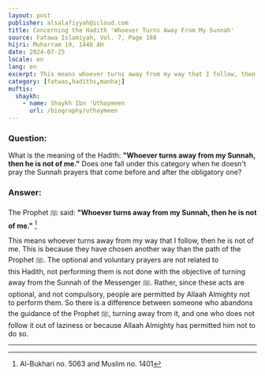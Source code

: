 ```yaml
---
layout: post
publisher: alsalafiyyah@icloud.com
title: Concerning the Hadith 'Whoever Turns Away From My Sunnah'
source: Fatawa Islamiyah, Vol. 7, Page 168
hijri: Muharram 19, 1446 AH
date: 2024-07-25
locale: en
lang: en
excerpt: This means whoever turns away from my way that I follow, then he is not of me. This is because they have chosen another way than the path of the Prophet ﷺ.
category: [fatwas,hadiths,manhaj]
muftis:
  shaykh: 
    - name: Shaykh Ibn 'Uthaymeen
      url: /biography/uthaymeen
---
```


### Question:
What is the meaning of the Hadith: **"Whoever turns away from my Sunnah, then he is not of me."** Does one fall under this category when he doesn't pray the Sunnah prayers that come before and after the obligatory one?

### Answer: 
The Prophet ﷺ said: **"Whoever turns away from my Sunnah, then he is not of me."** [^1]

This means whoever turns away from my way that I follow, then he is not of me. This is because they have chosen another way than the path of the Prophet ﷺ. The optional and voluntary prayers are not related to this Hadith, not performing them is not done with the objective of turning away from the Sunnah of the Messenger ﷺ. Rather, since these acts are optional, and not compulsory, people are permitted by Allaah Almighty not to perform them. So there is a difference between someone who abandons the guidance of the Prophet ﷺ, turning away from it, and one who does not follow it out of laziness or because Allaah Almighty has permitted him not to do so.

---
[^1]: Al-Bukhari no. 5063 and Muslim no. 1401
